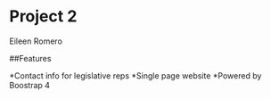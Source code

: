 # Project 2

Eileen Romero

##Features

*Contact info for legislative reps
*Single page website
*Powered by Boostrap 4